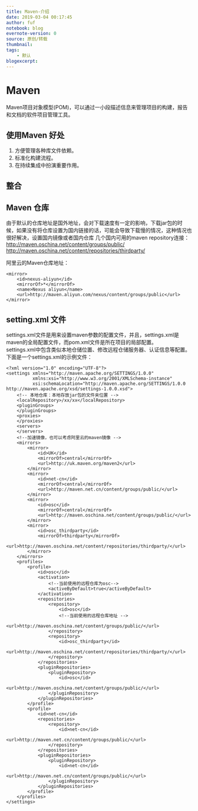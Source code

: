 ```yaml
---
title: Maven-介绍
date: 2019-03-04 00:17:45
author: fuf
notebook: blog
evernote-version: 0
source: 原创/转载
thumbnail: 
tags:
    - 默认
blogexcerpt:
---
```


 


# Maven
Maven项目对象模型(POM)，可以通过一小段描述信息来管理项目的构建，报告和文档的软件项目管理工具。
## 使用Maven 好处
1. 方便管理各种库文件依赖。
2. 标准化构建流程。
3. 在持续集成中扮演重要作用。
<!-- more -->
## 整合
## Maven 仓库
由于默认的仓库地址是国外地址，会对下载速度有一定的影响，下载jar包的时候，如果没有将仓库设置为国内链接的话，可能会导致下载慢的情况，这种情况也很好解决，设置国内镜像或者国内仓库
几个国内可用的maven repository连接：
http://maven.oschina.net/content/groups/public/
http://maven.oschina.net/content/repositories/thirdparty/

阿里云的Maven仓库地址：
```
<mirror>
    <id>nexus-aliyun</id>
    <mirrorOf>*</mirrorOf>
    <name>Nexus aliyun</name>
    <url>http://maven.aliyun.com/nexus/content/groups/public</url>
</mirror>
```
## setting.xml 文件
settings.xml文件是用来设置maven参数的配置文件，并且，settings.xml是maven的全局配置文件，而pom.xml文件是所在项目的局部配置。  
settings.xml中包含类似本地仓储位置、修改远程仓储服务器、认证信息等配置。  
下面是一个settings.xml的示例文件：
```
<?xml version="1.0" encoding="UTF-8"?>
<settings xmlns="http://maven.apache.org/SETTINGS/1.0.0"
          xmlns:xsi="http://www.w3.org/2001/XMLSchema-instance"
          xsi:schemaLocation="http://maven.apache.org/SETTINGS/1.0.0 http://maven.apache.org/xsd/settings-1.0.0.xsd">
    <!-- 本地仓库：本地存放jar包的文件夹位置 -->
    <localRepository>/xx/xx</localRepository>
    <pluginGroups>
    </pluginGroups>
    <proxies>
    </proxies>
    <servers>
    </servers>
    <!--加速镜像，也可以考虑阿里云的maven镜像 -->
    <mirrors>
        <mirror>
            <id>UK</id>
            <mirrorOf>central</mirrorOf>
            <url>http://uk.maven.org/maven2</url>
        </mirror>
        <mirror>
            <id>net-cn</id>
            <mirrorOf>central</mirrorOf>
            <url>http://maven.net.cn/content/groups/public/</url>
        </mirror>
        <mirror>
            <id>osc</id>
            <mirrorOf>central</mirrorOf>
            <url>http://maven.oschina.net/content/groups/public/</url>
        </mirror>
        <mirror>
            <id>osc_thirdparty</id>
            <mirrorOf>thirdparty</mirrorOf>
            <url>http://maven.oschina.net/content/repositories/thirdparty/</url>
        </mirror>
    </mirrors>
    <profiles>
        <profile>
            <id>osc</id>
            <activation>
                <!--当前使用的远程仓库为osc-->
                <activeByDefault>true</activeByDefault>
            </activation>
            <repositories>
                <repository>
                    <id>osc</id>
                    <!--当前使用的远程仓库地址 -->
                    <url>http://maven.oschina.net/content/groups/public/</url>
                </repository>
                <repository>
                    <id>osc_thirdparty</id>
                    <url>http://maven.oschina.net/content/repositories/thirdparty/</url>
                </repository>
            </repositories>
            <pluginRepositories>
                <pluginRepository>
                    <id>osc</id>
                    <url>http://maven.oschina.net/content/groups/public/</url>
                </pluginRepository>
            </pluginRepositories>
        </profile>
        <profile>
            <id>net-cn</id>
            <repositories>
                <repository>
                    <id>net-cn</id>
                    <url>http://maven.net.cn/content/groups/public/</url>
                </repository>
            </repositories>
            <pluginRepositories>
                <pluginRepository>
                    <id>net-cn</id>
                    <url>http://maven.net.cn/content/groups/public/</url>
                </pluginRepository>
            </pluginRepositories>
        </profile>
    </profiles>
</settings>

```




